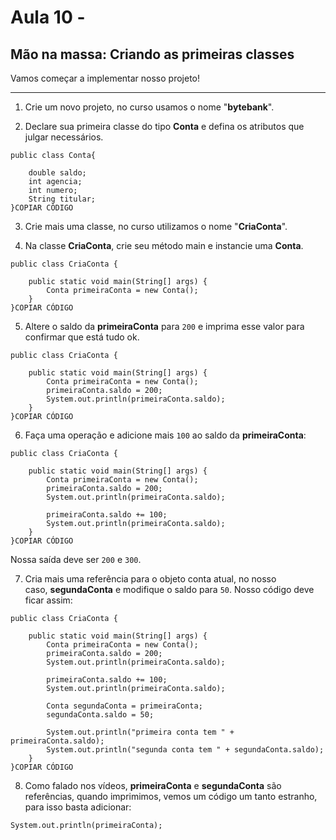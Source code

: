 # Aula 10 -

## **Mão na massa: Criando as primeiras classes**

Vamos começar a implementar nosso projeto!

---

1) Crie um novo projeto, no curso usamos o nome "**bytebank**".

2) Declare sua primeira classe do tipo **Conta** e defina os atributos que julgar necessários.

```
public class Conta{

    double saldo;
    int agencia;
    int numero;
    String titular;
}COPIAR CÓDIGO
```

3) Crie mais uma classe, no curso utilizamos o nome "**CriaConta**".

4) Na classe **CriaConta**, crie seu método main e instancie uma **Conta**.

```
public class CriaConta {

    public static void main(String[] args) {
        Conta primeiraConta = new Conta();
    }
}COPIAR CÓDIGO
```

5) Altere o saldo da **primeiraConta** para `200` e imprima esse valor para confirmar que está tudo ok.

```
public class CriaConta {

    public static void main(String[] args) {
        Conta primeiraConta = new Conta();
        primeiraConta.saldo = 200;
        System.out.println(primeiraConta.saldo);
    }
}COPIAR CÓDIGO
```

6) Faça uma operação e adicione mais `100` ao saldo da **primeiraConta**:

```
public class CriaConta {

    public static void main(String[] args) {
        Conta primeiraConta = new Conta();
        primeiraConta.saldo = 200;
        System.out.println(primeiraConta.saldo);

        primeiraConta.saldo += 100;
        System.out.println(primeiraConta.saldo);
    }
}COPIAR CÓDIGO
```

Nossa saída deve ser `200` e `300`.

7) Cria mais uma referência para o objeto conta atual, no nosso caso, **segundaConta** e modifique o saldo para `50`. Nosso código deve ficar assim:

```
public class CriaConta {

    public static void main(String[] args) {
        Conta primeiraConta = new Conta();
        primeiraConta.saldo = 200;
        System.out.println(primeiraConta.saldo);

        primeiraConta.saldo += 100;
        System.out.println(primeiraConta.saldo);

        Conta segundaConta = primeiraConta;
        segundaConta.saldo = 50;

        System.out.println("primeira conta tem " + primeiraConta.saldo);
        System.out.println("segunda conta tem " + segundaConta.saldo);
    }
}COPIAR CÓDIGO
```

8) Como falado nos vídeos, **primeiraConta** e **segundaConta** são referências, quando imprimimos, vemos um código um tanto estranho, para isso basta adicionar:

```
System.out.println(primeiraConta);
```